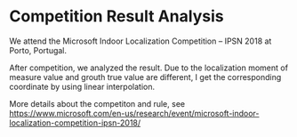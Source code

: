 # Competition Result Analysis

We attend the Microsoft Indoor Localization Competition – IPSN 2018 at Porto, Portugal.

After competition, we analyzed the result.
Due to the localization moment of measure value and grouth true value are different, I get the corresponding coordinate by using linear interpolation.

More details about the competiton and rule, see https://www.microsoft.com/en-us/research/event/microsoft-indoor-localization-competition-ipsn-2018/